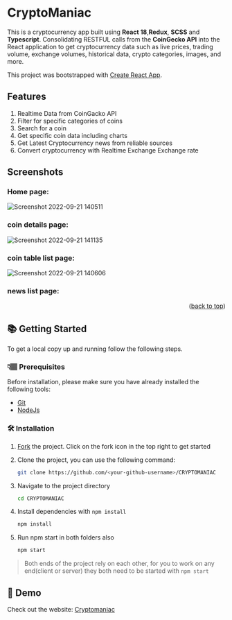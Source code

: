 # CryptoManiac

This is a cryptocurrency  app built using **React 18**,**Redux**, **SCSS** and **Typescript**. Consolidating RESTFUL calls from the **CoinGecko API** into the React application to get cryptocurrency data such as live prices, trading volume, exchange volumes, historical data, crypto categories, images, and more.

This project was bootstrapped with [Create React App](https://github.com/facebook/create-react-app).


## Features

1. Realtime Data from CoinGacko API
2. Filter for specific categories of coins
3. Search for a coin
4. Get specific coin data including charts
5. Get Latest Cryptocurrency news from reliable sources
6. Convert cryptocurrency with Realtime Exchange Exchange rate


## Screenshots


### Home page:

![Screenshot 2022-09-21 140511](https://user-images.githubusercontent.com/104448657/191950484-7dec862f-6038-4a11-bcfa-7a6ddd8d8309.png)

### coin details page:

![Screenshot 2022-09-21 141135](https://user-images.githubusercontent.com/104448657/191950939-2dd69ee3-72be-4179-b28e-b03d3ce452a9.png)

### coin table list page:

![Screenshot 2022-09-21 140606](https://user-images.githubusercontent.com/104448657/191951187-4207ea0d-ace0-4463-b518-7dc11ca83e8f.png)

### news list page:






<p align="right">(<a href="#top">back to top</a>)</p>



## 📚 Getting Started
To get a local copy up and running follow the following steps.

### 👇🏽 Prerequisites

Before installation, please make sure you have already installed the following tools:

- [Git](https://git-scm.com/downloads)
- [NodeJs](https://nodejs.org/en/download/)

### 🛠️ Installation

1. [Fork](https://github.com//clinton-lynx/cryptomaniac/fork) the project. Click on the fork icon in the top right to get started  
2. Clone the project, you can use the following command:
    ```bash
    git clone https://github.com/<your-github-username>/CRYPTOMANIAC
    ```

3. Navigate to the project directory
   ```bash
   cd CRYPTOMANIAC
   ```

4. Install dependencies with `npm install`
   ```bash
   npm install
   ```

5. Run npm start in both folders also

   ```bash
   npm start
   ```
> Both ends of the project rely on each other, for you to work on any end(client or server) they both need to be started with `npm start`



## 🎨 Demo

Check out the website: [Cryptomaniac](https://cryptomaniak.netlify.app/)




